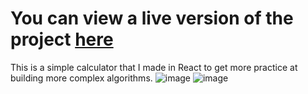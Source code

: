# You can view a live version of the project [here](https://ginossimplecalculator.netlify.app)
This is a simple calculator that I made in React to get more practice at building more complex algorithms.
![image](https://user-images.githubusercontent.com/104650963/185768102-9fc84ba5-aa64-4bbd-9bec-8ed4af986166.png)
![image](https://user-images.githubusercontent.com/104650963/185768119-65403237-5f82-4323-a20a-f7017dc7607b.png)
